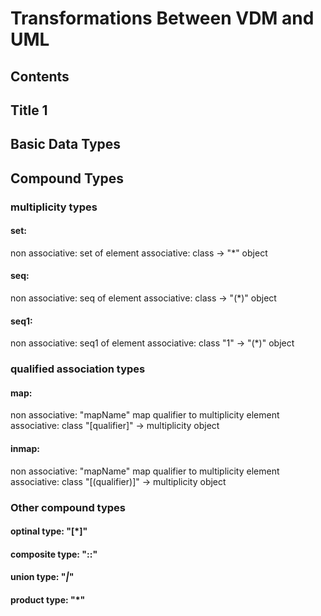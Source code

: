 # Transformations Between VDM and UML

## Contents


## Title 1

## Basic Data Types

## Compound Types

### multiplicity types

#### set:
non associative: set of element
associative: class -> "*" object

#### seq:
non associative: seq of element
associative: class -> "(*)" object

#### seq1:
non associative: seq1 of element
associative: class "1" -> "(*)" object

### qualified association types

#### map:
non associative: "mapName" map qualifier to multiplicity element
associative: class "[qualifier]" -> multiplicity object

#### inmap:
non associative: "mapName" map qualifier to multiplicity element
associative: class "[(qualifier)]" -> multiplicity object

### Other compound types

#### optinal type: "[*]"
#### composite type: "::" 
#### union type: "*|*"
#### product type: "*"


